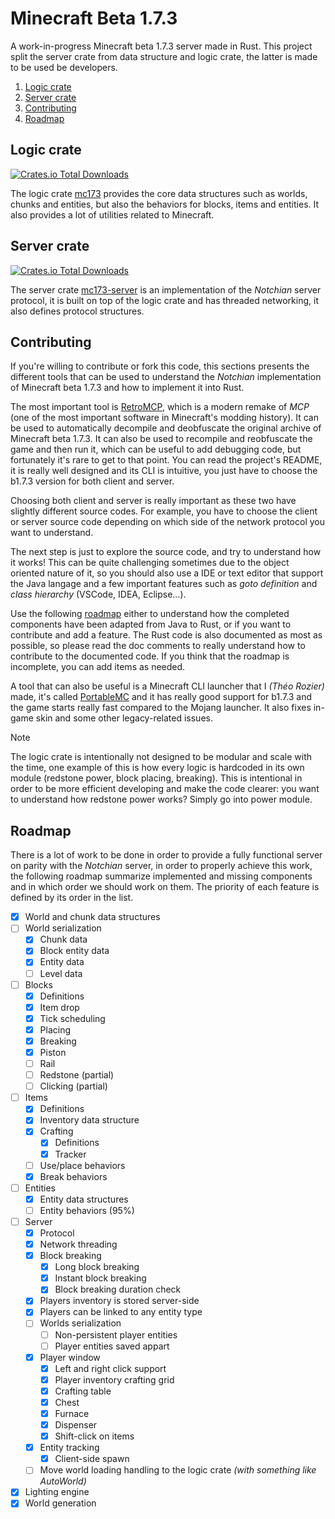 # Minecraft Beta 1.7.3
A work-in-progress Minecraft beta 1.7.3 server made in Rust. This project split the server
crate from data structure and logic crate, the latter is made to be used be developers.

1. [Logic crate](#logic-crate)
2. [Server crate](#server-crate)
3. [Contributing](#contributing)
4. [Roadmap](#roadmap)

## Logic crate

[![Crates.io Total Downloads](https://img.shields.io/crates/d/mc173?style=flat-square)](https://crates.io/crates/mc173)

The logic crate [mc173](/mc173/) provides the core data structures such as worlds, chunks 
and entities, but also the behaviors for blocks, items and entities. It also provides a
lot of utilities related to Minecraft.

## Server crate

[![Crates.io Total Downloads](https://img.shields.io/crates/d/mc173-server?style=flat-square)](https://crates.io/crates/mc173-server)

The server crate [mc173-server](/mc173-server/) is an implementation of the *Notchian* 
server protocol, it is built on top of the logic crate and has threaded networking, it 
also defines protocol structures.

## Contributing

If you're willing to contribute or fork this code, this sections presents the different
tools that can be used to understand the *Notchian* implementation of Minecraft beta 
1.7.3 and how to implement it into Rust.

The most important tool is [RetroMCP], which is a modern remake of *MCP* (one of the most important software in Minecraft's modding history). It can be used to automatically
decompile and deobfuscate the original archive of Minecraft beta 1.7.3. It can also be
used to recompile and reobfuscate the game and then run it, which can be useful to add
debugging code, but fortunately it's rare to get to that point. You can read the project's
README, it is really well designed and its CLI is intuitive, you just have to choose the
b1.7.3 version for both client and server.

Choosing both client and server is really important as these two have slightly different
source codes. For example, you have to choose the client or server source code depending
on which side of the network protocol you want to understand.

The next step is just to explore the source code, and try to understand how it works! This
can be quite challenging sometimes due to the object oriented nature of it, so you should
also use a IDE or text editor that support the Java langage and a few important features
such as *goto definition* and *class hierarchy* (VSCode, IDEA, Eclipse...).

Use the following [roadmap](#roadmap) either to understand how the completed components
have been adapted from Java to Rust, or if you want to contribute and add a feature.
The Rust code is also documented as most as possible, so please read the doc comments
to really understand how to contribute to the documented code. If you think that the
roadmap is incomplete, you can add items as needed.

A tool that can also be useful is a Minecraft CLI launcher that I *(Théo Rozier)* made,
it's called [PortableMC] and it has really good support for b1.7.3 and the game starts
really fast compared to the Mojang launcher. It also fixes in-game skin and some other
legacy-related issues.

> [!NOTE]
> The logic crate is intentionally not designed to be modular and scale with the time,
> one example of this is how every logic is hardcoded in its own module (redstone power,
> block placing, breaking). This is intentional in order to be more efficient developing
> and make the code clearer: you want to understand how redstone power works? Simply go
> into power module.

[RetroMCP]: https://github.com/MCPHackers/RetroMCP-Java
[PortableMC]: https://github.com/mindstorm38/portablemc

## Roadmap
There is a lot of work to be done in order to provide a fully functional server on 
parity with the *Notchian* server, in order to properly achieve this work, the following
roadmap summarize implemented and missing components and in which order we should work
on them. The priority of each feature is defined by its order in the list.

- [x] World and chunk data structures
- [ ] World serialization
    - [x] Chunk data
    - [x] Block entity data
    - [x] Entity data
    - [ ] Level data
- [ ] Blocks
    - [x] Definitions
    - [x] Item drop
    - [x] Tick scheduling
    - [x] Placing
    - [x] Breaking
    - [x] Piston
    - [ ] Rail
    - [ ] Redstone (partial)
    - [ ] Clicking (partial)
- [ ] Items
    - [x] Definitions
    - [x] Inventory data structure
    - [x] Crafting
        - [x] Definitions
        - [x] Tracker
    - [ ] Use/place behaviors
    - [x] Break behaviors
- [ ] Entities
    - [x] Entity data structures
    - [ ] Entity behaviors (95%)
- [ ] Server
    - [x] Protocol
    - [x] Network threading
    - [x] Block breaking
        - [x] Long block breaking
        - [x] Instant block breaking
        - [x] Block breaking duration check
    - [x] Players inventory is stored server-side
    - [x] Players can be linked to any entity type
    - [ ] Worlds serialization
        - [ ] Non-persistent player entities
        - [ ] Player entities saved appart
    - [x] Player window
        - [x] Left and right click support
        - [x] Player inventory crafting grid
        - [x] Crafting table
        - [x] Chest
        - [x] Furnace
        - [x] Dispenser
        - [x] Shift-click on items
    - [x] Entity tracking
        - [x] Client-side spawn
    - [ ] Move world loading handling to the logic crate *(with something like AutoWorld)*
- [x] Lighting engine
- [x] World generation
